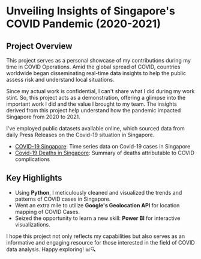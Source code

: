 # Unveiling Insights of Singapore's COVID Pandemic (2020-2021)

## Project Overview

This project serves as a personal showcase of my contributions during my time in COVID Operations. Amid the global spread of COVID, countries worldwide began disseminating real-time data insights to help the public assess risk and understand local situations.

Since my actual work is confidential, I can't share what I did during my work stint. So, this project acts as a demonstration, offering a glimpse into the important work I did and the value I brought to my team. The insights derived from this project help understand how the pandemic impacted Singapore from 2020 to 2021.

I've employed public datasets available online, which sourced data from daily Press Releases on the Covid-19 situation in Singapore.

- [COVID-19 Singapore](https://data.world/hxchua/covid-19-singapore): Time series data on Covid-19 cases in Singapore
- [Covid-19 Deaths in Singapore](https://data.world/tws4793/covid-19-deaths-singapore): Summary of deaths attributable to COVID complications

## Key Highlights

- Using **Python**, I meticulously cleaned and visualized the trends and patterns of COVID cases in Singapore.
- Went an extra mile to utilize **Google's Geolocation API** for location mapping of COVID Cases.
- Seized the opportunity to learn a new skill: **Power BI** for interactive visualizations.

I hope this project not only reflects my capabilities but also serves as an informative and engaging resource for those interested in the field of COVID data analysis. Happy exploring! 📊🔍
